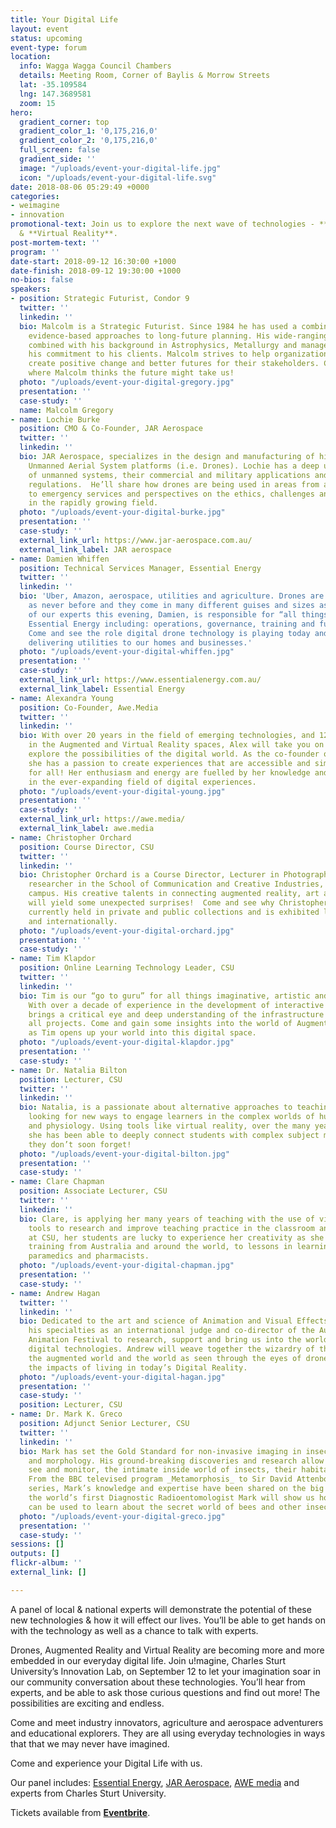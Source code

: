 ```yaml
---
title: Your Digital Life
layout: event
status: upcoming
event-type: forum
location:
  info: Wagga Wagga Council Chambers
  details: Meeting Room, Corner of Baylis & Morrow Streets
  lat: -35.109584
  lng: 147.3689581
  zoom: 15
hero:
  gradient_corner: top
  gradient_color_1: '0,175,216,0'
  gradient_color_2: '0,175,216,0'
  full_screen: false
  gradient_side: ''
  image: "/uploads/event-your-digital-life.jpg"
  icon: "/uploads/event-your-digital-life.svg"
date: 2018-08-06 05:29:49 +0000
categories:
- weimagine
- innovation
promotional-text: Join us to explore the next wave of technologies - **Drones**, **Augmented**
  & **Virtual Reality**. 
post-mortem-text: ''
program: ''
date-start: 2018-09-12 16:30:00 +1000
date-finish: 2018-09-12 19:30:00 +1000
no-bios: false
speakers:
- position: Strategic Futurist, Condor 9
  twitter: ''
  linkedin: ''
  bio: Malcolm is a Strategic Futurist. Since 1984 he has used a combination of systematic,
    evidence-based approaches to long-future planning. His wide-ranging business expertise
    combined with his background in Astrophysics, Metallurgy and management underpins
    his commitment to his clients. Malcolm strives to help organizations of all sizes,
    create positive change and better futures for their stakeholders. Come and hear
    where Malcolm thinks the future might take us!
  photo: "/uploads/event-your-digital-gregory.jpg"
  presentation: ''
  case-study: ''
  name: Malcolm Gregory 
- name: Lochie Burke  
  position: CMO & Co-Founder, JAR Aerospace
  twitter: ''
  linkedin: ''
  bio: JAR Aerospace, specializes in the design and manufacturing of highly technical
    Unmanned Aerial System platforms (i.e. Drones). Lochie has a deep understanding
    of unmanned systems, their commercial and military applications and the relevant
    regulations.  He’ll share how drones are being used in areas from agriculture
    to emergency services and perspectives on the ethics, challenges and regulation
    in the rapidly growing field.
  photo: "/uploads/event-your-digital-burke.jpg"
  presentation: ''
  case-study: ''
  external_link_url: https://www.jar-aerospace.com.au/
  external_link_label: JAR aerospace
- name: Damien Whiffen
  position: Technical Services Manager, Essential Energy
  twitter: ''
  linkedin: ''
  bio: 'Uber, Amazon, aerospace, utilities and agriculture. Drones are being used
    as never before and they come in many different guises and sizes as well. One
    of our experts this evening, Damien, is responsible for “all things” drone at
    Essential Energy including: operations, governance, training and future innovations.
    Come and see the role digital drone technology is playing today and tomorrow in
    delivering utilities to our homes and businesses.'
  photo: "/uploads/event-your-digital-whiffen.jpg"
  presentation: ''
  case-study: ''
  external_link_url: https://www.essentialenergy.com.au/
  external_link_label: Essential Energy
- name: Alexandra Young
  position: Co-Founder, Awe.Media
  twitter: ''
  linkedin: ''
  bio: With over 20 years in the field of emerging technologies, and 12 years working
    in the Augmented and Virtual Reality spaces, Alex will take you on a journey to
    explore the possibilities of the digital world. As the co-founder of Awe Media,
    she has a passion to create experiences that are accessible and simply “Awesome”
    for all! Her enthusiasm and energy are fuelled by her knowledge and expertise
    in the ever-expanding field of digital experiences. 
  photo: "/uploads/event-your-digital-young.jpg"
  presentation: ''
  case-study: ''
  external_link_url: https://awe.media/
  external_link_label: awe.media
- name: Christopher Orchard
  position: Course Director, CSU
  twitter: ''
  linkedin: ''
  bio: Christopher Orchard is a Course Director, Lecturer in Photography and interdisciplinary
    researcher in the School of Communication and Creative Industries, at CSU’s Wagga
    campus. His creative talents in connecting augmented reality, art and photography,
    will yield some unexpected surprises!  Come and see why Christopher’s work is
    currently held in private and public collections and is exhibited locally, nationally
    and internationally. 
  photo: "/uploads/event-your-digital-orchard.jpg"
  presentation: ''
  case-study: ''
- name: Tim Klapdor
  position: Online Learning Technology Leader, CSU
  twitter: ''
  linkedin: ''
  bio: Tim is our “go to guru” for all things imaginative, artistic and technical.
    With over a decade of experience in the development of interactive resources he
    brings a critical eye and deep understanding of the infrastructure required for
    all projects. Come and gain some insights into the world of Augmented Reality
    as Tim opens up your world into this digital space.
  photo: "/uploads/event-your-digital-klapdor.jpg"
  presentation: ''
  case-study: ''
- name: Dr. Natalia Bilton
  position: Lecturer, CSU
  twitter: ''
  linkedin: ''
  bio: Natalia, is a passionate about alternative approaches to teaching. She is constantly
    looking for new ways to engage learners in the complex worlds of human anatomy
    and physiology. Using tools like virtual reality, over the many years of her career,
    she has been able to deeply connect students with complex subject matter, in ways
    they don’t soon forget! 
  photo: "/uploads/event-your-digital-bilton.jpg"
  presentation: ''
  case-study: ''
- name: Clare Chapman
  position: Associate Lecturer, CSU
  twitter: ''
  linkedin: ''
  bio: Clare, is applying her many years of teaching with the use of virtual reality
    tools to research and improve teaching practice in the classroom and beyond. Currently
    at CSU, her students are lucky to experience her creativity as she brings extensive
    training from Australia and around the world, to lessons in learning, for future
    paramedics and pharmacists. 
  photo: "/uploads/event-your-digital-chapman.jpg"
  presentation: ''
  case-study: ''
- name: Andrew Hagan
  twitter: ''
  linkedin: ''
  bio: Dedicated to the art and science of Animation and Visual Effects, Andrew uses
    his specialties as an international judge and co-director of the Australian International
    Animation Festival to research, support and bring us into the world of creative
    digital technologies. Andrew will weave together the wizardry of the virtual world,
    the augmented world and the world as seen through the eyes of drones to explore
    the impacts of living in today’s Digital Reality.
  photo: "/uploads/event-your-digital-hagan.jpg"
  presentation: ''
  case-study: ''
  position: Lecturer, CSU
- name: Dr. Mark K. Greco
  position: Adjunct Senior Lecturer, CSU
  twitter: ''
  linkedin: ''
  bio: Mark has set the Gold Standard for non-invasive imaging in insect behaviour
    and morphology. His ground-breaking discoveries and research allow us to discover,
    see and monitor, the intimate inside world of insects, their habitats and behaviours. 
    From the BBC televised program _Metamorphosis_ to Sir David Attenborough’s _Micro-monsters_
    series, Mark’s knowledge and expertise have been shared on the big screen. As
    the world’s first Diagnostic Radioentomologist Mark will show us how 3D imaging,
    can be used to learn about the secret world of bees and other insects.
  photo: "/uploads/event-your-digital-greco.jpg"
  presentation: ''
  case-study: ''
sessions: []
outputs: []
flickr-album: ''
external_link: []

---
```

A panel of local & national experts will demonstrate the potential of these new technologies & how it will effect our lives. You’ll be able to get hands on with the technology as well as a chance to talk with experts.

Drones, Augmented Reality and Virtual Reality are becoming more and more embedded in our everyday digital life. Join u!magine, Charles Sturt University’s Innovation Lab,  on September 12 to let your imagination soar in our community conversation about these technologies. You’ll hear from experts, and be able to ask those curious questions and find out more! The possibilities are exciting and endless.  

Come and meet industry innovators, agriculture and aerospace adventurers and educational explorers. They are all using everyday technologies in ways that that we may never have imagined.

Come and experience your Digital Life with us.

Our panel includes: [Essential Energy](https://www.essentialenergy.com.au/), [JAR Aerospace](https://www.jar-aerospace.com.au/), [AWE media](https://awe.media/) and experts from Charles Sturt University.

Tickets available from **[Eventbrite](https://www.eventbrite.com.au/e/your-digital-life-tickets-48827100171)**.
